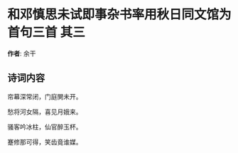 # 和邓慎思未试即事杂书率用秋日同文馆为首句三首  其三

**作者**: 余干

## 诗词内容

帘幕深常闭，门庭閴未开。

愁将河女隔，喜见月娥来。

骚客吟冰柱，仙官醉玉杯。

蹇修那可得，笑齿竟谁媒。

